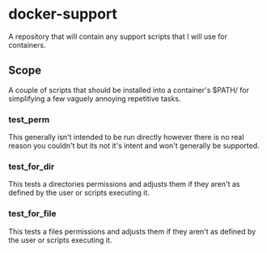 # docker-support
A repository that will contain any support scripts that I will use for containers.

## Scope
A couple of scripts that should be installed into a container's $PATH/ for simplifying a few vaguely annoying repetitive tasks.

### test_perm
This generally isn't intended to be run directly however there is no real reason you couldn't but its not it's intent and won't generally be supported.

### test_for_dir
This tests a directories permissions and adjusts them if they aren't as defined by the user or scripts executing it.

### test_for_file
This tests a files permissions and adjusts them if they aren't as defined by the user or scripts executing it.
